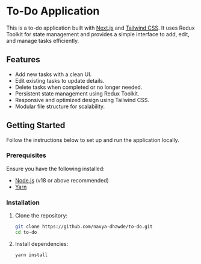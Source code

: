 # To-Do Application

This is a to-do application built with [Next.js](https://nextjs.org) and [Tailwind CSS](https://tailwindcss.com). It uses Redux Toolkit for state management and provides a simple interface to add, edit, and manage tasks efficiently.

## Features

- Add new tasks with a clean UI.
- Edit existing tasks to update details.
- Delete tasks when completed or no longer needed.
- Persistent state management using Redux Toolkit.
- Responsive and optimized design using Tailwind CSS.
- Modular file structure for scalability.

## Getting Started

Follow the instructions below to set up and run the application locally.

### Prerequisites

Ensure you have the following installed:
- [Node.js](https://nodejs.org/) (v18 or above recommended)
- [Yarn](https://yarnpkg.com/)

### Installation

1. Clone the repository:
   ```bash
   git clone https://github.com/navya-dhawde/to-do.git
   cd to-do
   ```
2. Install dependencies:
   ```bash
   yarn install
   ```

